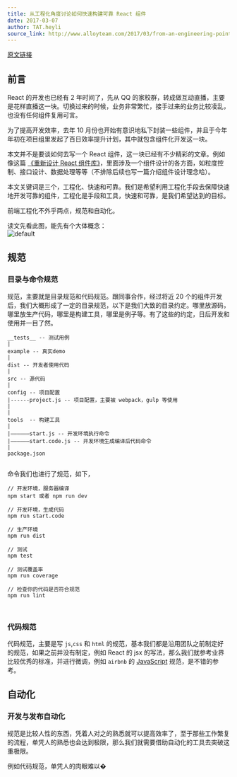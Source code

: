 ```yaml
---
title: 从工程化角度讨论如何快速构建可靠 React 组件
date: 2017-03-07
author: TAT.heyli
source_link: http://www.alloyteam.com/2017/03/from-an-engineering-point-of-view-discusses-how-to-construct-reliable-components-react/
---
```


<!-- {% raw %} - for jekyll -->

[原文链接](https://github.com/lcxfs1991/blog/issues/18)

## 前言

React 的开发也已经有 2 年时间了，先从 QQ 的家校群，转成做互动直播，主要是花样直播这一块。切换过来的时候，业务非常繁忙，接手过来的业务比较凌乱，也没有任何组件复用可言。

为了提高开发效率，去年 10 月份也开始有意识地私下封装一些组件，并且于今年年初在项目组里发起了百日效率提升计划，其中就包含组件化开发这一块。

本文并不是要谈如何去写一个 React 组件，这一块已经有不少精彩的文章。例如像这篇 [《重新设计 React 组件库》](http://mp.weixin.qq.com/s/8dZV0oKfBKp-jERguNxflw)，里面涉及一个组件设计的各方面，如粒度控制、接口设计、数据处理等等（不排除后续也写一篇介绍组件设计理念哈）。

本文关键词是三个，工程化、快速和可靠。我们是希望利用工程化手段去保障快速地开发可靠的组件，工程化是手段和工具，快速和可靠，是我们希望达到的目标。

前端工程化不外乎两点，规范和自动化。

读文先看此图，能先有个大体概念：  
![default](https://cloud.githubusercontent.com/assets/3348398/23621360/5abbdc42-02d5-11e7-9dbf-4b603fdee1ad.png)

## 规范

### 目录与命令规范

规范，主要就是目录规范和代码规范。跟同事合作，经过将近 20 个的组件开发后，我们大概形成了一定的目录规范，以下是我们大致的目录约定。哪里放源码，哪里放生产代码，哪里是构建工具，哪里是例子等。有了这些的约定，日后开发和使用并一目了然。

    __tests__ -- 测试用例
    |
    example -- 真实demo
    |
    dist -- 开发者使用代码
    |
    src -- 源代码
    |
    config -- 项目配置
    |------project.js -- 项目配置，主要被 webpack，gulp 等使用
    |      
    |   
    tools  -- 构建工具
    |  
    |——————start.js -- 开发环境执行命令
    |——————start.code.js -- 开发环境生成编译后代码命令
    |
    package.json
     

命令我们也进行了规范，如下，

    // 开发环境，服务器编译
    npm start 或者 npm run dev
     
    // 开发环境，生成代码
    npm run start.code
     
    // 生产环境
    npm run dist
     
    // 测试
    npm test
     
    // 测试覆盖率
    npm run coverage
     
    // 检查你的代码是否符合规范
    npm run lint
     
     

### 代码规范

代码规范，主要是写 `js`,`css` 和 `html` 的规范，基本我们都是沿用团队之前制定好的规范，如果之前并没有制定，例如 React 的 jsx 的写法，那么我们就参考业界比较优秀的标准，并进行微调，例如 `airbnb` 的 [JavaScript](https://github.com/airbnb/javascript) 规范，是不错的参考。

## 自动化

### 开发与发布自动化

规范是比较人性的东西，凭着人对之的熟悉就可以提高效率了，至于那些工作繁复的流程，单凭人的熟悉也会达到极限，那么我们就需要借助自动化的工具去突破这重极限。

例如代码规范，单凭人的肉眼难以�


<!-- {% endraw %} - for jekyll -->